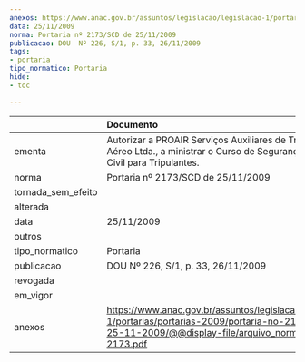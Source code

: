 ```yaml
---
anexos: https://www.anac.gov.br/assuntos/legislacao/legislacao-1/portarias/portarias-2009/portaria-no-2173-scd-de-25-11-2009/@@display-file/arquivo_norma/PA2009-2173.pdf
data: 25/11/2009
norma: Portaria nº 2173/SCD de 25/11/2009
publicacao: DOU  Nº 226, S/1, p. 33, 26/11/2009
tags:
- portaria
tipo_normatico: Portaria
hide: 
- toc 
 
---
```


|                    | Documento                                                                                                                                                         |
|:-------------------|:------------------------------------------------------------------------------------------------------------------------------------------------------------------|
| ementa             | Autorizar a PROAIR Serviços Auxiliares de Transporte Aéreo Ltda., a ministrar o Curso de Segurança da Aviação Civil para Tripulantes.                             |
| norma              | Portaria nº 2173/SCD de 25/11/2009                                                                                                                                |
| tornada_sem_efeito |                                                                                                                                                                   |
| alterada           |                                                                                                                                                                   |
| data               | 25/11/2009                                                                                                                                                        |
| outros             |                                                                                                                                                                   |
| tipo_normatico     | Portaria                                                                                                                                                          |
| publicacao         | DOU  Nº 226, S/1, p. 33, 26/11/2009                                                                                                                               |
| revogada           |                                                                                                                                                                   |
| em_vigor           |                                                                                                                                                                   |
| anexos             | https://www.anac.gov.br/assuntos/legislacao/legislacao-1/portarias/portarias-2009/portaria-no-2173-scd-de-25-11-2009/@@display-file/arquivo_norma/PA2009-2173.pdf |